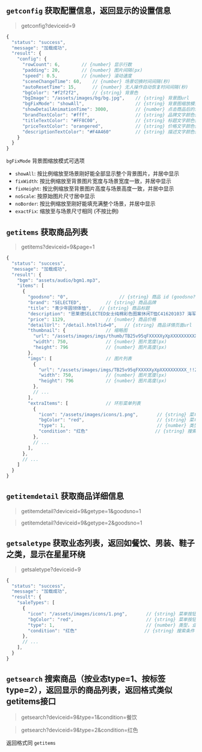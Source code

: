 ## `getconfig` 获取配置信息，返回显示的设置信息
> getconfig?deviceid=9

```js
{
  "status": "success",
  "message": "加载成功",
  "result": {
    "config": {
      "rowCount": 6,        // {number} 显示行数
      "padding": 20,        // {number} 图片间隔(px)
      "speed": 0.5,         // {number} 滚动速度
      "sceneChangeTime": 60,    // {number} 场景切换时间间隔(秒)
      "autoResetTime": 15,      // {number} 无人操作自动恢复时间间隔(秒)
      "bgColor": "#f2f2f2",     // {string} 背景色
      "bgImage": "/assets/images/bg/bg.jpg",    // {string} 背景图url
      "bgFixMode": "showAll",                   // {string} 背景图缩放模式, 默认为 'noScale'
      "showDetailAnimationTime": 3000,          // {number} 点击商品后的过渡动画时间间隔(毫秒)
      "brandTextColor": "#fff",                 // {string} 品牌文字颜色值
      "titleTextColor": "#FF8C00",              // {string} 标题文字颜色值
      "priceTextColor": "orangered",            // {string} 价格文字颜色值
      "descriptionTextColor": "#F4A460"         // {string} 描述文字颜色值
    }
  }
}
```

`bgFixMode` 背景图缩放模式可选项
* `showAll`: 按比例缩放至场景刚好能全部显示整个背景图片，并居中显示
* `fixWidth`: 按比例缩放至背景图片宽度与场景宽度一致，并居中显示
* `fixHeight`: 按比例缩放至背景图片高度与场景高度一致，并居中显示
* `noScale`: 按原始图片尺寸居中显示
* `noBorder`: 按比例缩放至刚好能填充满整个场景，并居中显示
* `exactFix`: 缩放至与场景尺寸相同 (不按比例)


## `getitems` 获取商品列表
> getitems?deviceid=9&page=1

```js
{
  "status": "success",
  "message": "加载成功",
  "result": {
    "bgm": "assets/audio/bgm1.mp3",
    "items": [
      {
        "goodsno": "0",                   // {string} 商品 id (goodsno?)
        "brand": "SELECTED",         // {string} 商品品牌
        "title": "青少年圆领体恤",   // {string} 商品标题
        "description": "思莱德SELECTED女士纯棉彩色图案休闲T恤C416201037 海军蓝 155/76/XS",    // {string} 商品描述
        "price": 1129,               // {number} 商品价格
        "detailUrl": "/detail.html?id=0",   // {string} 商品详情页面url
        "thumbnail": {               // 缩略图
          "url": "/assets/images/imgs/thumb/TB25v95qFXXXXXyXpXXXXXXXXXX_!!2175014669.jpg",    // {string} 缩略图url
          "width": 750,              // {number} 图片宽度(px)
          "height": 796              // {number} 图片高度(px)
        },
        "imgs": [                    // 图片列表
          {
            "url": "/assets/images/imgs/TB25v95qFXXXXXyXpXXXXXXXXXX_!!2175014669.jpg",    // {string} 图片url
            "width": 750,            // {number} 图片宽度(px)
            "height": 796            // {number} 图片高度(px)
          },
          // ...
        ],
        "extraItems": [              // 环形菜单列表
          {
            "icon": "/assets/images/icons/1.png",       // {string} 菜单按钮图标url
            "bgColor": "red",                           // {string} 菜单按钮背景色
            "type": 1,                                  // {number} 类型，业态type=1、标签type=2
            "condition": "红色"                         // {string} 搜索条件
          },
          // ...
        ],
      },
      // ...
    ]
  }
}
```

## `getitemdetail` 获取商品详细信息
> getitemdetail?deviceid=9&getype=1&goodsno=1

> getitemdetail?deviceid=9&getype=2&goodsno=1

## `getsaletype` 获取业态列表，返回如餐饮、男装、鞋子之类，显示在星星环绕
> getsaletype?deviceid=9

```js
{
  "status": "success",
  "message": "加载成功",
  "result": {
    "saleTypes": [
      {
        "icon": "/assets/images/icons/1.png",       // {string} 菜单按钮图标url
        "bgColor": "red",                           // {string} 菜单按钮背景色
        "type": 1,                                  // {number} 类型，业态type=1、标签type=2
        "condition": "红色"                         // {string} 搜索条件
      },
      // ...
    ],
  }
}
```

## `getsearch` 搜索商品（按业态type=1、按标签type=2），返回显示的商品列表，返回格式类似getitems接口
> getsearch?deviceid=9&type=1&condition=餐饮

> getsearch?deviceid=9&type=2&condition=红色

返回格式同 `getitems`